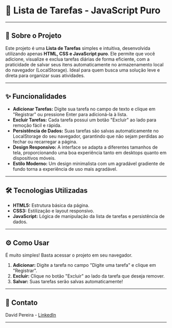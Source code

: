 # 📝 Lista de Tarefas - JavaScript Puro

---

## 🚀 Sobre o Projeto

Este projeto é uma **Lista de Tarefas** simples e intuitiva, desenvolvida utilizando apenas **HTML, CSS e JavaScript puro**. Ele permite que você adicione, visualize e exclua tarefas diárias de forma eficiente, com a praticidade de salvar seus itens automaticamente no armazenamento local do navegador (LocalStorage). Ideal para quem busca uma solução leve e direta para organizar suas atividades.

---

## ✨ Funcionalidades

* **Adicionar Tarefas:** Digite sua tarefa no campo de texto e clique em "Registrar" ou pressione Enter para adicioná-la à lista.
* **Excluir Tarefas:** Cada tarefa possui um botão "Excluir" ao lado para remoção fácil e rápida.
* **Persistência de Dados:** Suas tarefas são salvas automaticamente no LocalStorage do seu navegador, garantindo que não sejam perdidas ao fechar ou recarregar a página.
* **Design Responsivo:** A interface se adapta a diferentes tamanhos de tela, proporcionando uma boa experiência tanto em desktops quanto em dispositivos móveis.
* **Estilo Moderno:** Um design minimalista com um agradável gradiente de fundo torna a experiência de uso mais agradável.

---

## 🛠️ Tecnologias Utilizadas

* **HTML5:** Estrutura básica da página.
* **CSS3:** Estilização e layout responsivo.
* **JavaScript:** Lógica de manipulação da lista de tarefas e persistência de dados.

---

## ⚙️ Como Usar

É muito simples! Basta acessar o projeto em seu navegador.

1.  **Adicionar:** Digite a tarefa no campo "Digite uma tarefa" e clique em "Registrar".
2.  **Excluir:** Clique no botão "Excluir" ao lado da tarefa que deseja remover.
3.  **Salvar:** Suas tarefas serão salvas automaticamente!

---

## 📧 Contato

David Pereira - [LinkedIn](https://www.linkedin.com/in/davidpereira-dev/) 


---
 
